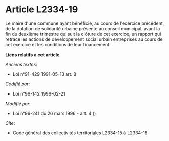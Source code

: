 # Article L2334-19

Le maire d'une commune ayant bénéficié, au cours de l'exercice précédent, de la dotation de solidarité urbaine présente au
conseil municipal, avant la fin du deuxième trimestre qui suit la clôture de cet exercice, un rapport qui retrace les actions
de développement social urbain entreprises au cours de cet exercice et les conditions de leur financement.

**Liens relatifs à cet article**

_Anciens textes_:

  - Loi n°91-429 1991-05-13 art. 8

_Codifié par_:

  - Loi n°96-142 1996-02-21

_Modifié par_:

  - Loi n°96-241 du 26 mars 1996 - art. 4 ()

_Cite_:

  - Code général des collectivités territoriales L2334-15 à L2334-18
